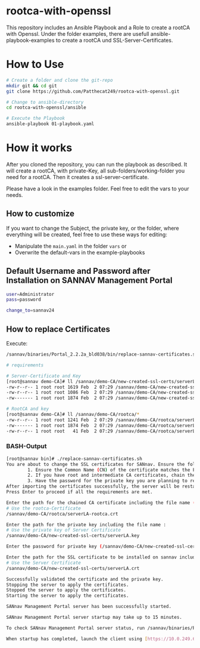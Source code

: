 # rootca-with-openssl
This repository includes an Ansible Playbook and a Role to create a rootCA with Openssl. Under the folder examples, there are usefull ansible-playbook-examples to create a rootCA und SSL-Server-Certificates.

# How to Use
```bash
# Create a folder and clone the git-repo
mkdir git && cd git
git clone https://github.com/Patthecat249/rootca-with-openssl.git

# Change to ansible-directory
cd rootca-with-openssl/ansible

# Execute the Playbook
ansible-playbook 01-playbook.yaml
```

# How it works
After you cloned the repository, you can run the playbook as described. It will create a rootCA, with private-Key, all sub-folders/working-folder you need for a rootCA. Then it creates a ssl-server-certificate.

Please have a look in the examples folder. Feel free to edit the vars to your needs.

## How to customize
If you want to change the Subject, the private key, or the folder, where everything will be created, feel free to use these ways for editing:
- Manipulate the `main.yaml` in the folder `vars` or
- Overwrite the default-vars in the example-playbooks

## Default Username and Password after Installation on SANNAV Management Portal
```bash
user=Administrator
pass=password

change_to=sannav24
```

## How to replace Certificates
Execute:
```bash
/sannav/binaries/Portal_2.2.2a_bld038/bin/replace-sannav-certificates.sh

# requirements

# Server-Certificate and Key
[root@sannav demo-CA]# ll /sannav/demo-CA/new-created-ssl-certs/serverLA.*
-rw-r--r-- 1 root root 1619 Feb  2 07:29 /sannav/demo-CA/new-created-ssl-certs/serverLA.crt
-rw-r--r-- 1 root root 1086 Feb  2 07:29 /sannav/demo-CA/new-created-ssl-certs/serverLA.csr
-rw------- 1 root root 1874 Feb  2 07:29 /sannav/demo-CA/new-created-ssl-certs/serverLA.key

# RootCA and key
[root@sannav demo-CA]# ll /sannav/demo-CA/rootca/*
-rw-r--r-- 1 root root 1241 Feb  2 07:29 /sannav/demo-CA/rootca/serverLA-rootca.crt
-rw------- 1 root root 1874 Feb  2 07:29 /sannav/demo-CA/rootca/serverLA-rootca.key
-rw-r--r-- 1 root root   41 Feb  2 07:29 /sannav/demo-CA/rootca/serverLA-rootca.srl
```

### BASH-Output
```bash
[root@sannav bin]# ./replace-sannav-certificates.sh
You are about to change the SSL certificates for SANnav. Ensure the following requirements are met before you proceed.
        1. Ensure the Common Name (CN) of the certificate matches the Fully Qualified Domain Name (FQDN) of the host.
        2. If you have root and intermediate CA certificates, chain them into a single certificate.(cat intermediate.cer root.cer > chained.cer)
        3. Have the password for the private key you are planning to replace with.
After importing the certificates successfully, the server will be restarted. After the server is up, it is recommended to un-monitor and re-monitor all the switches that have telemetry enabled for the new certificates to take effect.
Press Enter to proceed if all the requirements are met.

Enter the path for the chained CA certificate including the file name (If you have an intermediate certificate chain the same with root and provide the path including file name.) :
# Use the rootca-Certificate
/sannav/demo-CA/rootca/serverLA-rootca.crt

Enter the path for the private key including the file name :
# Use the private key of Server Certificate
/sannav/demo-CA/new-created-ssl-certs/serverLA.key

Enter the password for private key (/sannav/demo-CA/new-created-ssl-certs/serverLA.key). If the private key is not password protected, press Enter :

Enter the path for the SSL certificate to be installed on sannav including the file name. Ensure that the Common Name of the certificate matches the FQDN of the host sannav.
# Use the Server Certificate
/sannav/demo-CA/new-created-ssl-certs/serverLA.crt

Successfully validated the certificate and the private key.
Stopping the server to apply the certificates.
Stopped the server to apply the certificates.
Starting the server to apply the certificates.

SANnav Management Portal server has been successfully started.

SANnav Management Portal server startup may take up to 15 minutes.

To check SANnav Management Portal server status, run /sannav/binaries/Portal_2.2.2a_bld038/bin/check-sannav-status.sh

When startup has completed, launch the client using [https://10.0.249.68].
```